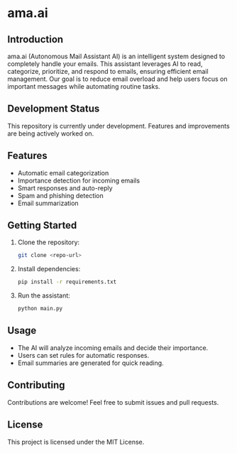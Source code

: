 # ama.ai

## Introduction

ama.ai (Autonomous Mail Assistant AI) is an intelligent system designed to completely handle your emails. This assistant leverages AI to read, categorize, prioritize, and respond to emails, ensuring efficient email management. Our goal is to reduce email overload and help users focus on important messages while automating routine tasks.

## Development Status

This repository is currently under development. Features and improvements are being actively worked on.

## Features

- Automatic email categorization
- Importance detection for incoming emails
- Smart responses and auto-reply
- Spam and phishing detection
- Email summarization

## Getting Started

1. Clone the repository:

   ```sh
   git clone <repo-url>
   ```

2. Install dependencies:

   ```sh
   pip install -r requirements.txt
   ```

3. Run the assistant:

   ```sh
   python main.py
   ```

## Usage

- The AI will analyze incoming emails and decide their importance.
- Users can set rules for automatic responses.
- Email summaries are generated for quick reading.

## Contributing

Contributions are welcome! Feel free to submit issues and pull requests.

## License

This project is licensed under the MIT License.
